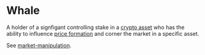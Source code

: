 # Whale
A holder of a signfigant controlling stake in a [crypto asset](cryptoasset.md) who has the ability to influence [price formation](price-formation.md) and corner the market in a specific asset.

See [market-manipulation](market-manipulation.md).